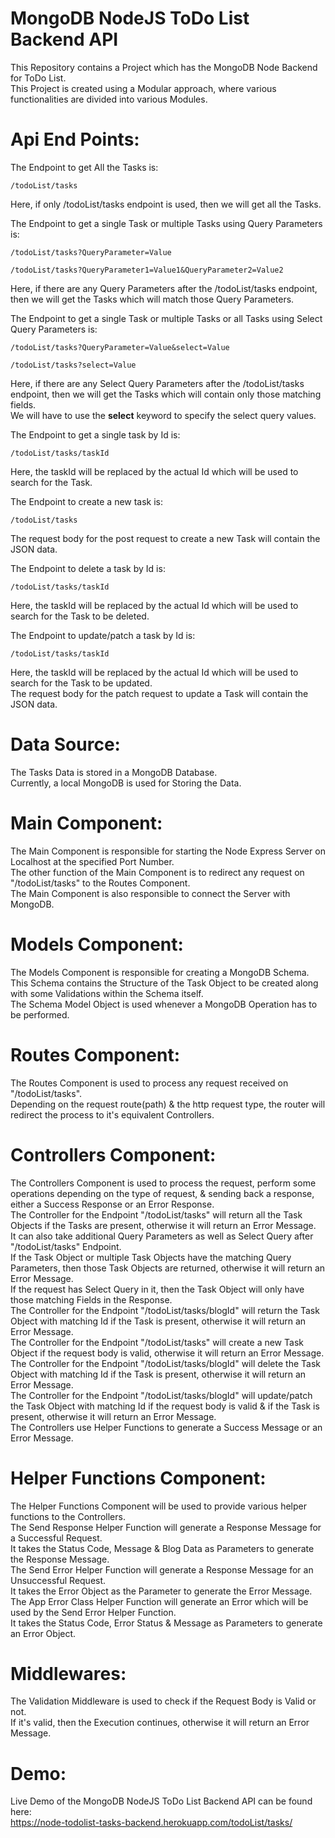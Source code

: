 # MongoDB NodeJS ToDo List Backend API

This Repository contains a Project which has the MongoDB Node Backend for ToDo List.\
This Project is created using a Modular approach, where various functionalities are divided into various Modules.

# Api End Points:

The Endpoint to get All the Tasks is:

    /todoList/tasks

Here, if only /todoList/tasks endpoint is used, then we will get all the Tasks.

The Endpoint to get a single Task or multiple Tasks using Query Parameters is:

    /todoList/tasks?QueryParameter=Value

    /todoList/tasks?QueryParameter1=Value1&QueryParameter2=Value2

Here, if there are any Query Parameters after the /todoList/tasks endpoint, then we will get the Tasks which will match those Query Parameters.

The Endpoint to get a single Task or multiple Tasks or all Tasks using Select Query Parameters is:

    /todoList/tasks?QueryParameter=Value&select=Value

    /todoList/tasks?select=Value

Here, if there are any Select Query Parameters after the /todoList/tasks endpoint, then we will get the Tasks which will contain only those matching fields.\
We will have to use the **select** keyword to specify the select query values.

The Endpoint to get a single task by Id is:

    /todoList/tasks/taskId

Here, the taskId will be replaced by the actual Id which will be used to search for the Task.

The Endpoint to create a new task is:

    /todoList/tasks

The request body for the post request to create a new Task will contain the JSON data.

The Endpoint to delete a task by Id is:

    /todoList/tasks/taskId

Here, the taskId will be replaced by the actual Id which will be used to search for the Task to be deleted.

The Endpoint to update/patch a task by Id is:

    /todoList/tasks/taskId

Here, the taskId will be replaced by the actual Id which will be used to search for the Task to be updated.\
The request body for the patch request to update a Task will contain the JSON data.

# Data Source:

The Tasks Data is stored in a MongoDB Database.\
Currently, a local MongoDB is used for Storing the Data.

# Main Component:

The Main Component is responsible for starting the Node Express Server on Localhost at the specified Port Number.\
The other function of the Main Component is to redirect any request on "/todoList/tasks" to the Routes Component.\
The Main Component is also responsible to connect the Server with MongoDB.

# Models Component:

The Models Component is responsible for creating a MongoDB Schema.\
This Schema contains the Structure of the Task Object to be created along with some Validations within the Schema itself.\
The Schema Model Object is used whenever a MongoDB Operation has to be performed.

# Routes Component:

The Routes Component is used to process any request received on "/todoList/tasks".\
Depending on the request route(path) & the http request type, the router will redirect the process to it's equivalent Controllers.

# Controllers Component:

The Controllers Component is used to process the request, perform some operations depending on the type of request, & sending back a response, either a Success Response or an Error Response.\
The Controller for the Endpoint "/todoList/tasks" will return all the Task Objects if the Tasks are present, otherwise it will return an Error Message.\
It can also take additional Query Parameters as well as Select Query after "/todoList/tasks" Endpoint.\
If the Task Object or multiple Task Objects have the matching Query Parameters, then those Task Objects are returned, otherwise it will return an Error Message.\
If the request has Select Query in it, then the Task Object will only have those matching Fields in the Response.\
The Controller for the Endpoint "/todoList/tasks/blogId" will return the Task Object with matching Id if the Task is present, otherwise it will return an Error Message.\
The Controller for the Endpoint "/todoList/tasks" will create a new Task Object if the request body is valid, otherwise it will return an Error Message.\
The Controller for the Endpoint "/todoList/tasks/blogId" will delete the Task Object with matching Id if the Task is present, otherwise it will return an Error Message.\
The Controller for the Endpoint "/todoList/tasks/blogId" will update/patch the Task Object with matching Id if the request body is valid & if the Task is present, otherwise it will return an Error Message.\
The Controllers use Helper Functions to generate a Success Message or an Error Message.

# Helper Functions Component:

The Helper Functions Component will be used to provide various helper functions to the Controllers.\
The Send Response Helper Function will generate a Response Message for a Successful Request.\
It takes the Status Code, Message & Blog Data as Parameters to generate the Response Message.\
The Send Error Helper Function will generate a Response Message for an Unsuccessful Request.\
It takes the Error Object as the Parameter to generate the Error Message.\
The App Error Class Helper Function will generate an Error which will be used by the Send Error Helper Function.\
It takes the Status Code, Error Status & Message as Parameters to generate an Error Object.

# Middlewares:

The Validation Middleware is used to check if the Request Body is Valid or not.\
If it's valid, then the Execution continues, otherwise it will return an Error Message.

# Demo:

Live Demo of the MongoDB NodeJS ToDo List Backend API can be found here:\
https://node-todolist-tasks-backend.herokuapp.com/todoList/tasks/
